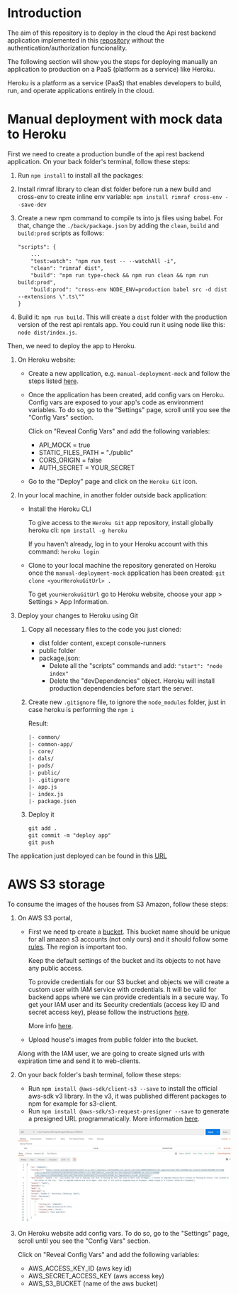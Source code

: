 # Introduction
The aim of this repository is to deploy in the cloud the Api rest backend application implemented in this [repository](https://github.com/monicacrespo/bootcamp-backend-student-rest-api-rentals) without the authentication/authorization funcionality. 

The following section will show you the steps for deploying manually an application to production on a PaaS (platform as a service) like Heroku.

Heroku is a platform as a service (PaaS) that enables developers to build, run, and operate applications entirely in the cloud.

# Manual deployment with mock data to Heroku
First we need to create a production bundle of the api rest backend application.
On your back folder's terminal, follow these steps: 

1. Run `npm install` to install all the packages:
2. Install rimraf library to clean dist folder before run a new build and cross-env to create inline env variable: `npm install rimraf cross-env --save-dev`
3. Create a new npm command to compile ts into js files using babel. For that, change the `./back/package.json` by adding the `clean`, `build` and `build:prod` scripts as follows:

    ```
    "scripts": {
        ...
        "test:watch": "npm run test -- --watchAll -i",
        "clean": "rimraf dist",
        "build": "npm run type-check && npm run clean && npm run build:prod",
        "build:prod": "cross-env NODE_ENV=production babel src -d dist --extensions \".ts\""
    }
    ```

4. Build it: `npm run build`. This will create a `dist` folder with the  production version of the rest api rentals app. You could run it using node like this: `node dist/index.js`.
	
Then, we need to deploy the app to Heroku.
1. On Heroku website:
    * Create a new application, e.g. `manual-deployment-mock` and follow the steps listed [here](https://github.com/Lemoncode/bootcamp-backend/tree/main/00-stack-documental/05-cloud/02-deploy/02-manual-heroku-deploy).

    * Once the application has been created, add config vars on Heroku. Config vars are exposed to your app's code as environment variables. To do so, go to the "Settings" page, scroll until you see the "Config Vars" section. 
    
        Click on "Reveal Config Vars" and add the following variables:
 	    - API_MOCK = true
    	- STATIC_FILES_PATH = "./public"
    	- CORS_ORIGIN = false
    	- AUTH_SECRET = YOUR_SECRET
    
    * Go to the "Deploy" page and click on the `Heroku Git` icon.

2. In your local machine, in another folder outside back application:
    * Install the Heroku CLI

        To give access to the `Heroku Git` app repository, install globally heroku cli: `npm install -g heroku`

        If you haven't already, log in to your Heroku account with this command: `heroku login`

    * Clone to your local machine the repository generated on Heroku once the `manual-deployment-mock` application has been created: `git clone <yourHerokuGitUrl> .`

        To get `yourHerokuGitUrl` go to Heroku website, choose your app > Settings > App Information.

3. Deploy your changes to Heroku using Git
    1. Copy all necessary files to the code you just cloned:
		* dist folder content, except console-runners
		* public folder
		* package.json:
            - Delete all the "scripts" commands and add: `"start": "node index"`
            - Delete the "devDependencies" object. Heroku will install production dependencies before start the server.
	
	2. Create new `.gitignore` file, to ignore the `node_modules` folder, just in case heroku is performing the `npm i`

        Result:
        ```
        |- common/
        |- common-app/
        |- core/
        |- dals/
        |- pods/
        |- public/
        |- .gitignore
        |- app.js
        |- index.js
        |- package.json
        ```
    2. Deploy it
        ```
        git add .
        git commit -m "deploy app"
        git push
        ```

The application just deployed can be found in this [URL](https://rental-manual-deployment-mock.herokuapp.com/api/listingsAndReviews)

# AWS S3 storage
To consume the images of the houses from S3 Amazon, follow these steps:
1. On AWS S3 portal, 
    * First we need tp create a [bucket](https://docs.aws.amazon.com/AmazonS3/latest/userguide/creating-bucket.html). This bucket name should be unique for all amazon s3 accounts (not only ours) and it should follow some [rules](https://docs.aws.amazon.com/AmazonS3/latest/userguide/bucketnamingrules.html). The region is important too.

        Keep the default settings of the bucket and its objects to not have any public access.
 
        To provide credentials for our S3 bucket and objects we will create a custom user with IAM service with credentials. It will be valid for backend apps where we can provide credentials in a secure way. To get your IAM user and its Security credentials (access key ID and secret access key), please follow the instructions [here](https://docs.aws.amazon.com/sdk-for-go/v1/developer-guide/setting-up.html).

        More info [here]( https://github.com/Lemoncode/bootcamp-backend/tree/main/00-stack-documental/05-cloud/01-storage/02-s3-portal).

    * Upload house's images from public folder into the bucket.

    Along with the IAM user, we are going to create signed urls with expiration time and send it to web-clients.

2. On your back folder's bash terminal, follow these steps:
    * Run `npm install @aws-sdk/client-s3 --save` to install the official aws-sdk v3 library. In the v3, it was published different packages to npm for example for s3-client.
    * Run `npm install @aws-sdk/s3-request-presigner --save` to generate a presigned URL programmatically. More information [here](https://docs.aws.amazon.com/sdk-for-go/v1/developer-guide/s3-example-presigned-urls.html).

     ![SignedListingUrl](readme-resources/presigned_listing_url.JPG)   
 
3. On Heroku website add config vars. To do so, go to the "Settings" page, scroll until you see the "Config Vars" section. 
    
    Click on "Reveal Config Vars" and add the following variables:
    - AWS_ACCESS_KEY_ID (aws key id)
    - AWS_SECRET_ACCESS_KEY (aws access key)
    - AWS_S3_BUCKET (name of the aws bucket)